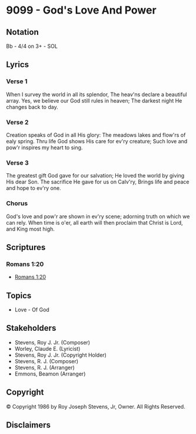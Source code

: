 # 9099 - God's Love And Power

## Notation

Bb - 4/4 on 3+ - SOL

## Lyrics

### Verse 1

When I survey the world in all its splendor, The heav'ns declare a beautiful array. Yes, we believe our God still rules in heaven; The darkest night He changes back to day. 

### Verse 2

Creation speaks of God in all His glory: The meadows lakes and flow'rs of ealy spring. Thru life God shows His care for ev'ry creature; Such love and pow'r inspires my heart to sing.

### Verse 3

The greatest gift God gave for our salvation; He loved the world by giving His dear Son. The sacrifice He gave for us on Calv'ry, Brings life and peace and hope to ev'ry one.

### Chorus

God's love and pow'r are shown in ev'ry scene; adorning truth on which we can rely. When time is o'er, all earth will then proclaim that Christ is Lord, and King most high.


## Scriptures

### Romans 1:20

- [Romans 1:20](https://www.biblegateway.com/passage/?search=Romans%201%3A20)


## Topics

- Love - Of God

## Stakeholders

- Stevens, Roy J.  Jr. (Composer)
- Worley, Claude E. (Lyricist)
- Stevens, Roy J.  Jr. (Copyright Holder)
- Stevens, R. J. (Composer)
- Stevens, R. J. (Arranger)
- Emmons, Beamon (Arranger)

## Copyright

© Copyright 1986 by Roy Joseph Stevens, Jr, Owner. All Rights Reserved.


## Disclaimers


